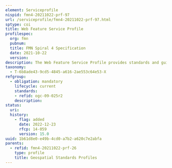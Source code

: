 ```yaml
---
element: Serviceprofile
nispid: fmn4-20211022-prf-97
url: /serviceprofile/fmn4-20211022-prf-97.html
sptype: coi
title: Web Feature Service Profile
profilespec:
  org: fmn
  pubnum: 
  title: FMN Spiral 4 Specification
  date: 2021-10-22
  version: 
description: The Web Feature Service Profile provides standards and guidance for in support of Geospatial Services to provide a standardized interface for geodata provision in a defined format over a network connection.
taxonomy:
  - T-6b8ade43-9cd5-4845-a616-2ae553c64e53-X
refgroup:
  - obligation: mandatory
    lifecycle: current
    standards: 
    - refid: ogc-09-025r2
    description: 
status:
  uri: 
  history: 
    - flag: added
      date: 2022-12-23
      rfcp: 14-059
      version: 15.0
uuid: 1b61d8e0-e49b-4cd0-a7b2-a620c7e2abfa
parents:
  - refid: fmn4-20211022-prf-26
    type: profile
    title: Geospatial Standards Profiles
---
```

